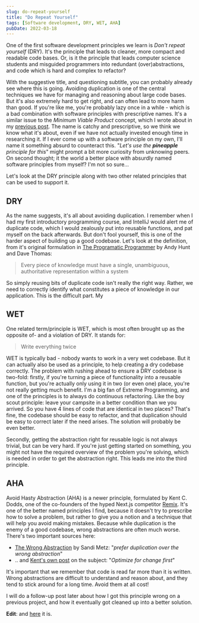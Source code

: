```yaml
---
slug: do-repeat-yourself
title: "Do Repeat Yourself"
tags: [Software development, DRY, WET, AHA]
pubDate: 2022-03-18
---
```


One of the first software development principles we learn is _Don't repeat yourself_ (DRY). It's the principle that leads to cleaner, more compact and readable code bases. Or, is it the principle that leads computer science students and misguided programmers into redundant (over)abstractions, and code which is hard and complex to refactor?

<!--truncate-->

With the suggestive title, and questioning subtitle, you can probably already see where this is going. Avoiding duplication is one of the central techniques we have for managing and reasoning about large code bases. But it's also extremely hard to get right, and can often lead to more harm than good. If you're like me, you're probably lazy once in a while - which is a bad combination with software principles with prescriptive names. It's a similar issue to the _Minimum Viable Product_ concept, which I wrote about in my [previous post](https://jensroemer.com/minimum-viable-product). The name is catchy and prescriptive, so we think we know what it's about, even if we have not actually invested enough time in researching it. If I ever come up with a software principle on my own, I'll name it something absurd to counteract this. "_Let's use the **pineapple** principle for this_" might prompt a bit more curiosity from unknowing peers. On second thought; it the world a better place with absurdly named software principles from myself? I'm not so sure...

Let's look at the DRY principle along with two other related principles that can be used to support it.

## DRY

As the name suggests, it's all about avoiding duplication. I remember when I had my first introductory programming course, and IntelliJ would alert me of duplicate code, which I would zealously put into reusable functions, and pat myself on the back afterwards. But don't fool yourself, this is one of the harder aspect of building up a good codebase.
Let's look at the definition, from it's original formulation in [The Programatic Programmer](https://en.wikipedia.org/wiki/The_Pragmatic_Programmer) by Andy Hunt and Dave Thomas:

> Every piece of knowledge must have a single, unambiguous, authoritative representation within a system

So simply reusing bits of duplicate code isn't really the right way. Rather, we need to correctly identify what constitutes a piece of knowledge in our application. This is the difficult part. My

## WET

One related term/principle is WET, which is most often brought up as the opposite of- and a violation of DRY. It stands for:

> Write everything twice

WET is typically bad - nobody wants to work in a very wet codebase. But it can actually also be used as a principle, to help creating a dry codebase correctly.
The problem with rushing ahead to ensure a DRY codebase is two-fold: firstly, if you're turning a piece of functionality into a reusable function, but you're actually only using it in two (or even one) place, you're not really getting much benefit. I'm a big fan of Extreme Programming, and one of the principles is to always do continuous refactoring. Like the boy scout principle: leave your campsite in a better condition than we you arrived. So you have 4 lines of code that are identical in two places? That's fine, the codebase should be easy to refactor, and that duplication should be easy to correct later if the need arises. The solution will probably be even better.

Secondly, getting the abstraction right for reusable logic is not always trivial, but can be very hard. If you're just getting started on something, you might not have the required overview of the problem you're solving, which is needed in order to get the abstraction right. This leads me into the third principle.

## AHA

Avoid Hasty Abstraction (AHA) is a newer principle, formulated by Kent C. Dodds, one of the co-founders of the hyped Next.js competitor [Remix](https://remix.run/). It's one of the better named principles I find, because it doesn't try to prescribe how to solve a problem, but rather to give you a notion and a technique that will help you avoid making mistakes. Because while duplication is the enemy of a good codebase, wrong abstractions are often much worse.
There's two important sources here:

- [The Wrong Abstraction](https://sandimetz.com/blog/2016/1/20/the-wrong-abstraction) by Sandi Metz: "_prefer duplication over the wrong abstraction_"
- .. and [Kent's own post](https://kentcdodds.com/blog/aha-programming) on the subject: "_Optimize for change first_"

It's important that we remember that code is read far more than it is written. Wrong abstractions are difficult to understand and reason about, and they tend to stick around for a long time. Avoid them at all cost!

I will do a follow-up post later about how I got this principle wrong on a previous project, and how it eventually got cleaned up into a better solution.

**Edit**: and [here](typing-your-api-routes-with-template-literal-types) it is.
